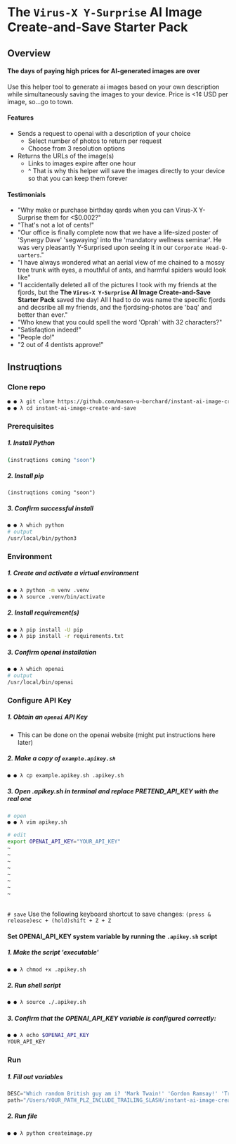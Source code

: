 # The `Virus-X Y-Surprise` AI Image Create-and-Save Starter Pack

## Overview
#### The days of paying high prices for AI-generated images are over
Use this helper tool to generate ai images based on your own description while simultaneously saving the images to your device. Price is <1¢ USD per image, so...go to town. 

#### Features
- Sends a request to openai with a description of your choice
    - Select number of photos to return per request
    - Choose from 3 resolution options
- Returns the URLs of the image(s)
    - Links to images expire after one hour
    - ^ That is why this helper will save the images directly to your device so that you can keep them forever

#### Testimonials
- "Why make or purchase birthday qards when you can Virus-X Y-Surprise them for <$0.002?"
- "That's not a lot of cents!"
- "Our office is finally complete now that we have a life-sized poster of 'Synergy Dave' 'segwaying' into the 'mandatory wellness seminar'. He was very pleasantly Y-Surprised upon seeing it in our `Corporate Head-Q-uarters`."
- "I have always wondered what an aerial view of me chained to a mossy tree trunk with eyes, a mouthful of ants, and harmful spiders would look like"
- "I accidentally deleted all of the pictures I took with my friends at the fjords, but the **The `Virus-X Y-Surprise` AI Image Create-and-Save Starter Pack** saved the day! All I had to do was name the specific fjords and decsribe all my friends, and the fjordsing-photos are 'baq' and better than ever."
- "Who knew that you could spell the word 'Oprah' with 32 characters?"
- "Satisfaqtion indeed!"
- "People do!"
- "2 out of 4 dentists approve!"

## Instruqtions
### Clone repo
```sh
● ● λ git clone https://github.com/mason-u-borchard/instant-ai-image-create-and-save.git
● ● λ cd instant-ai-image-create-and-save
```
### Prerequisites
##### 1. Install Python
```sh
(instruqtions coming "soon")
```
##### 2. Install pip
```
(instruqtions coming "soon")
```
##### 3. Confirm successful install
```sh
● ● λ which python
# output 
/usr/local/bin/python3
```

### Environment
##### 1. Create and activate a virtual environment
```sh
● ● λ python -m venv .venv 
● ● λ source .venv/bin/activate
```

##### 2. Install requirement(s)
```sh
● ● λ pip install -U pip
● ● λ pip install -r requirements.txt
```

##### 3. Confirm openai installation
```sh
● ● λ which openai
# output
/usr/local/bin/openai
```
### Configure API Key

##### 1. Obtain an `openai` API Key
- This can be done on the openai website (might put instructions here later)

##### 2. Make a copy of `example.apikey.sh`
```sh
● ● λ cp example.apikey.sh .apikey.sh
```

##### 3. Open .apikey.sh in terminal and replace PRETEND_API_KEY with the real one
```sh
# open
● ● λ vim apikey.sh
```

```sh
# edit
export OPENAI_API_KEY="YOUR_API_KEY"
~                                                                                                                                     
~                                                                                                                                      
~                                                                                                                                       
~                                                                                                                                       
~                                                                                                                                       
~                                                                                                                                       
~                                                                                                                                       
~                                                                                                                       -- INSERT --              
           
```
`# save`
Use the following keyboard shortcut to save changes:
`(press & release)esc + (hold)shift + Z + Z`

#### Set OPENAI_API_KEY system variable by running the `.apikey.sh` script

##### 1. Make the script 'executable'
```sh
● ● λ chmod +x .apikey.sh
```
##### 2. Run shell script
```sh
● ● λ source ./.apikey.sh
```
##### 3. Confirm that the OPENAI_API_KEY variable is configured correctly:
```sh
● ● λ echo $OPENAI_API_KEY
YOUR_API_KEY
```

### Run

##### 1. Fill out variables 
```python
DESC="Which random British guy am i? 'Mark Twain!' 'Gordon Ramsay!' 'Travis Barker!'"
path="/Users/YOUR_PATH_PLZ_INCLUDE_TRAILING_SLASH/instant-ai-image-create-and-save/"
```

##### 2. Run file
```sh
● ● λ python createimage.py
```
